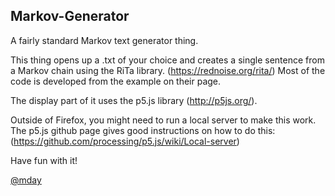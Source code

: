 ## Markov-Generator
A fairly standard Markov text generator thing.

This thing opens up a .txt of your choice and creates a single sentence from a Markov chain using the RiTa library. (https://rednoise.org/rita/)
Most of the code is developed from the example on their page.

The display part of it uses the p5.js library (http://p5js.org/).

Outside of Firefox, you might need to run a local server to make this work. The p5.js github page gives good instructions on how to do this: (https://github.com/processing/p5.js/wiki/Local-server)

Have fun with it!

[@mday](https://twitter.com/mday)
